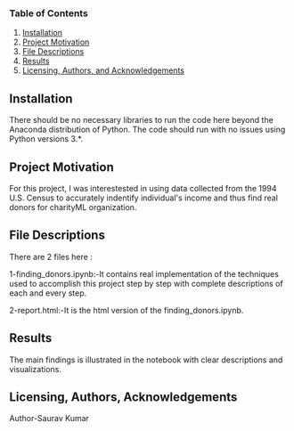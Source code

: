 ### Table of Contents

1. [Installation](#installation)
2. [Project Motivation](#motivation)
3. [File Descriptions](#files)
4. [Results](#results)
5. [Licensing, Authors, and Acknowledgements](#licensing)

## Installation <a name="installation"></a>

There should be no necessary libraries to run the code here beyond the Anaconda distribution of Python.  The code should run with no issues using Python versions 3.*.

## Project Motivation<a name="motivation"></a>

For this project, I was interestested in using data collected from the 1994 U.S. Census to accurately indentify individual's income and thus find real donors for charityML organization.


## File Descriptions <a name="files"></a>

There are 2 files here :

1-finding_donors.ipynb:-It contains real implementation of the techniques used to accomplish this project step by step with complete        descriptions of each and every step.

2-report.html:-It is the html version of the finding_donors.ipynb.


## Results<a name="results"></a>

The main findings is illustrated in the notebook with clear descriptions and visualizations.
## Licensing, Authors, Acknowledgements<a name="licensing"></a>
Author-Saurav Kumar

